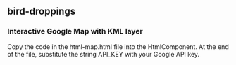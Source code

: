 ## bird-droppings

### Interactive Google Map with KML layer

Copy the code in the html-map.html file into the HtmlComponent.
At the end of the file, substitute the string API_KEY with your Google API key.

